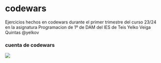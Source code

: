 # codewars
Ejercicios hechos en codewars durante el primer trimestre del curso 23/24 en la asignatura Programacion de 1º de DAM del IES de Teis
Yelko Veiga Quintas @yelkov

### cuenta de codewars
<p>
<a href="https://www.codewars.com/users/yelkov"><img src="https://www.codewars.com/users/yelkov/badges/large"/></a>
</p>
